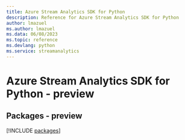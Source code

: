 ```yaml
---
title: Azure Stream Analytics SDK for Python
description: Reference for Azure Stream Analytics SDK for Python
author: lmazuel
ms.author: lmazuel
ms.data: 06/08/2023
ms.topic: reference
ms.devlang: python
ms.service: streamanalytics
---
```

# Azure Stream Analytics SDK for Python - preview
## Packages - preview
[!INCLUDE [packages](stream-analytics-index.md)]